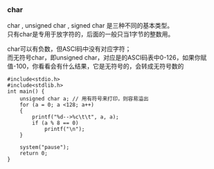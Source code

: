 ### char
char , unsigned char , signed char 是三种不同的基本类型。  
只有char是专用于放字符的，后面的一般只当1字节的整数用。  

char可以有负数，但ASCI码中没有对应字符；  
而无符号char，即unsigned char，对应是的ASCI码表中0-126，如果你赋值-100，你看看会有什么结果，它是无符号的，会转成无符号数的

```
#include<stdio.h>
#include<stdlib.h>
int main() {
	unsigned char a; // 用有符号来打印，则容易溢出
	for (a = 0; a <128; a++)
	{
		printf("%d-->%c\t\t", a, a);
		if (a % 8 == 0)
			printf("\n");
	}

	system("pause");
	return 0;
}

```
